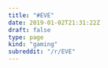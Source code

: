 ```yaml
---
title: "#EVE"
date: 2019-01-02T21:31:22Z
draft: false
type: page
kind: "gaming"
subreddit: "/r/EVE"
---
```

